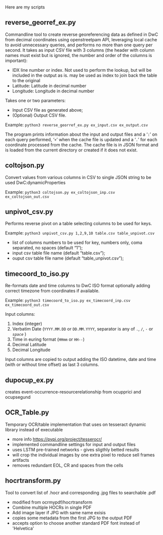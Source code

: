 
Here are my scripts

## reverse_georref_ex.py
Commandline tool to create reverse georeferencing data as defined in DwC from decimal coordinates using openstreetpam API, leveraging local cache to avoid unnecessary queries, and performs no more than one query per second. It takes as input CSV file with 3 columns (the header with column names must exist but is ignored, the number and order of the columns is important):
- IDX line number or index. Not used to perform the lookup, but will be included in the output as is. may be used as index to join back the table to the original
- Latitude: Latitude in decimal number
- Longitude: Longitude in decimal number

Takes one or two parameters:
- Input CSV file as generated above;
- (Optional) Output CSV file.

Example:
```python3 reverse_georref_ex.py ex_input.csv ex_output.csv```

The program prints information about the input and output files and a ‘`:`’ on each query performed, ‘`+`’ when the cache file is updated and a ‘`.`’ for each coordinate processed from the cache. The cache file is in JSON format and is loaded from the current directory or created if it does not exist.


## coltojson.py
Convert values from various columns in CSV to single JSON string to be used DwC:dynamicProperties

Example:
```python3 coltojson.py ex_coltojson_inp.csv ex_coltojson_out.csv```

## unpivot_csv.py
Performs reverse pivot on a table selecting columns to be used for keys.

Example:
```python3 unpivot_csv.py 1,2,9,10 table.csv table_unpivot.csv```

- list of columns numbers to be used for key, numbers only, coma separated, no spaces (default “1”);
- input csv table file name (default “table.csv”);
- ouput csv table file name (default “table_unpivot.csv”);
## timecoord_to_iso.py
Re-formats date and time columns to DwC ISO format optionally adding correct timezone from coordinates if available.

Example:
```python3 timecoord_to_iso.py ex_timecoord_inp.csv ex_timecoord_out.csv```

Input columns:

 1. Index (integer)
 2. Verbatim Date (`YYYY.MM.DD` or `DD.MM.YYYY`, separator is any of `.`, `/`, `-` or *`space`* )
 3. Time in euring format (`HHmm` or `HH--`)
 4. Decimal Latitude
 5. Decimal Longitude

Input columns are copied to output adding the ISO datetime, date and time (with or without time offset) as last 3 columns.

## dupocup_ex.py
creates event-occurrence-resourcerelationship from ocupprici and ocupsegund

## OCR_Table.py
Temporary OCR/table implementation that uses on tesseract dynamic library instead of executable
- more info https://pypi.org/project/tesserocr/
- implemented commandline settings for input and output files
- uses LSTM pre-trained networks - gives sligthly betted results
- will crop the individual images by one extra pixel to reduce sell frames artifacts
- removes redundant EOL, CR and spaces from the cells

## hocrtransform.py
Tool to convert list of .hocr and corresponding .jpg files to searchable .pdf
- modified from ocrmypdf/hocrtransform
- Combine multiple HOCRs in single PDF
- Add image layer if JPG with same name exisis
- copies some metadata from the first JPG to the output PDF
- accepts option to choose another standard PDF font instead of 'Helvetica'